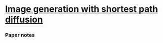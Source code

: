 # [Image generation with shortest path diffusion](https://arxiv.org/pdf/2306.00501.pdf)

### Paper notes




